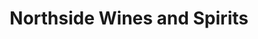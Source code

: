 ---
title: "Northside Wines and Spirits"
url: /ithaca/northside-wines-and-spirits/
shop: alcohol
---